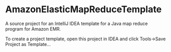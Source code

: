 AmazonElasticMapReduceTemplate
==============================

A source project for an IntelliJ IDEA template for a Java map reduce program for Amazon EMR.

To create a project template, open this project in IDEA and click Tools->Save Project as Template...
